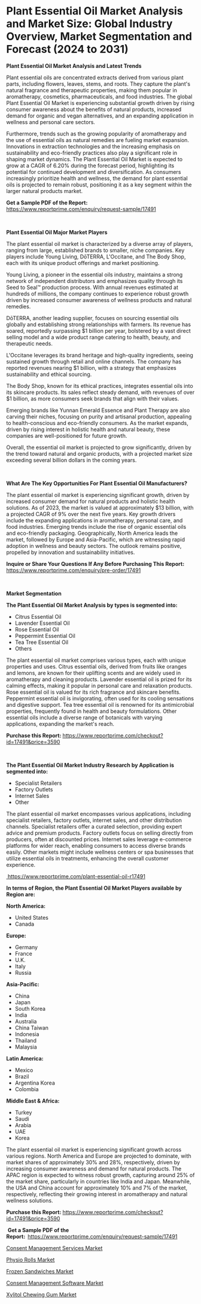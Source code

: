 <p><h1>Plant Essential Oil Market Analysis and Market Size: Global Industry Overview, Market Segmentation and Forecast (2024 to 2031)</h1></p><p><strong>Plant Essential Oil Market Analysis and Latest Trends</strong></p>
<p><p>Plant essential oils are concentrated extracts derived from various plant parts, including flowers, leaves, stems, and roots. They capture the plant's natural fragrance and therapeutic properties, making them popular in aromatherapy, cosmetics, pharmaceuticals, and food industries. The global Plant Essential Oil Market is experiencing substantial growth driven by rising consumer awareness about the benefits of natural products, increased demand for organic and vegan alternatives, and an expanding application in wellness and personal care sectors.</p><p>Furthermore, trends such as the growing popularity of aromatherapy and the use of essential oils as natural remedies are fueling market expansion. Innovations in extraction technologies and the increasing emphasis on sustainability and eco-friendly practices also play a significant role in shaping market dynamics. The Plant Essential Oil Market is expected to grow at a CAGR of 6.20% during the forecast period, highlighting its potential for continued development and diversification. As consumers increasingly prioritize health and wellness, the demand for plant essential oils is projected to remain robust, positioning it as a key segment within the larger natural products market.</p></p>
<p><strong>Get a Sample PDF of the Report:&nbsp;</strong> <a href="https://www.reportprime.com/enquiry/request-sample/17491?utm_campaign=1091&utm_medium=2&utm_source=Github&utm_content=ia&utm_term=19112024&utm_id=plant-essential-oil">https://www.reportprime.com/enquiry/request-sample/17491</a></p>
<p>&nbsp;</p>
<p><strong>Plant Essential Oil Major Market Players</strong></p>
<p><p>The plant essential oil market is characterized by a diverse array of players, ranging from large, established brands to smaller, niche companies. Key players include Young Living, DōTERRA, L'Occitane, and The Body Shop, each with its unique product offerings and market positioning.</p><p>Young Living, a pioneer in the essential oils industry, maintains a strong network of independent distributors and emphasizes quality through its Seed to Seal™ production process. With annual revenues estimated at hundreds of millions, the company continues to experience robust growth driven by increased consumer awareness of wellness products and natural remedies.</p><p>DōTERRA, another leading supplier, focuses on sourcing essential oils globally and establishing strong relationships with farmers. Its revenue has soared, reportedly surpassing $1 billion per year, bolstered by a vast direct selling model and a wide product range catering to health, beauty, and therapeutic needs. </p><p>L'Occitane leverages its brand heritage and high-quality ingredients, seeing sustained growth through retail and online channels. The company has reported revenues nearing $1 billion, with a strategy that emphasizes sustainability and ethical sourcing.</p><p>The Body Shop, known for its ethical practices, integrates essential oils into its skincare products. Its sales reflect steady demand, with revenues of over $1 billion, as more consumers seek brands that align with their values.</p><p>Emerging brands like Yunnan Emerald Essence and Plant Therapy are also carving their niches, focusing on purity and artisanal production, appealing to health-conscious and eco-friendly consumers. As the market expands, driven by rising interest in holistic health and natural beauty, these companies are well-positioned for future growth.</p><p>Overall, the essential oil market is projected to grow significantly, driven by the trend toward natural and organic products, with a projected market size exceeding several billion dollars in the coming years.</p></p>
<p>&nbsp;</p>
<p><strong>What Are The Key Opportunities For Plant Essential Oil Manufacturers?</strong></p>
<p><p>The plant essential oil market is experiencing significant growth, driven by increased consumer demand for natural products and holistic health solutions. As of 2023, the market is valued at approximately $13 billion, with a projected CAGR of 9% over the next five years. Key growth drivers include the expanding applications in aromatherapy, personal care, and food industries. Emerging trends include the rise of organic essential oils and eco-friendly packaging. Geographically, North America leads the market, followed by Europe and Asia-Pacific, which are witnessing rapid adoption in wellness and beauty sectors. The outlook remains positive, propelled by innovation and sustainability initiatives.</p></p>
<p><strong>Inquire or Share Your Questions If Any Before Purchasing This Report:</strong> <a href="https://www.reportprime.com/enquiry/pre-order/17491?utm_campaign=1091&utm_medium=2&utm_source=Github&utm_content=ia&utm_term=19112024&utm_id=plant-essential-oil">https://www.reportprime.com/enquiry/pre-order/17491</a></p>
<p>&nbsp;</p>
<p><strong>Market Segmentation</strong></p>
<p><strong>The Plant Essential Oil Market Analysis by types is segmented into:</strong></p>
<p><ul><li>Citrus Essential Oil</li><li>Lavender Essential Oil</li><li>Rose Essential Oil</li><li>Peppermint Essential Oil</li><li>Tea Tree Essential Oil</li><li>Others</li></ul></p>
<p><p>The plant essential oil market comprises various types, each with unique properties and uses. Citrus essential oils, derived from fruits like oranges and lemons, are known for their uplifting scents and are widely used in aromatherapy and cleaning products. Lavender essential oil is prized for its calming effects, making it popular in personal care and relaxation products. Rose essential oil is valued for its rich fragrance and skincare benefits. Peppermint essential oil is invigorating, often used for its cooling sensations and digestive support. Tea tree essential oil is renowned for its antimicrobial properties, frequently found in health and beauty formulations. Other essential oils include a diverse range of botanicals with varying applications, expanding the market's reach.</p></p>
<p><strong>Purchase this Report:&nbsp;</strong><a href="https://www.reportprime.com/checkout?id=17491&price=3590&utm_campaign=1091&utm_medium=2&utm_source=Github&utm_content=ia&utm_term=19112024&utm_id=plant-essential-oil">https://www.reportprime.com/checkout?id=17491&price=3590</a></p>
<p>&nbsp;</p>
<p><strong>The Plant Essential Oil Market Industry Research by Application is segmented into:</strong></p>
<p><ul><li>Specialist Retailers</li><li>Factory Outlets</li><li>Internet Sales</li><li>Other</li></ul></p>
<p><p>The plant essential oil market encompasses various applications, including specialist retailers, factory outlets, internet sales, and other distribution channels. Specialist retailers offer a curated selection, providing expert advice and premium products. Factory outlets focus on selling directly from producers, often at discounted prices. Internet sales leverage e-commerce platforms for wider reach, enabling consumers to access diverse brands easily. Other markets might include wellness centers or spa businesses that utilize essential oils in treatments, enhancing the overall customer experience.</p></p>
<p><a href="https://www.reportprime.com/plant-essential-oil-r17491?utm_campaign=1091&utm_medium=2&utm_source=Github&utm_content=ia&utm_term=19112024&utm_id=plant-essential-oil">&nbsp;https://www.reportprime.com/plant-essential-oil-r17491</a></p>
<p><strong>In terms of Region, the Plant Essential Oil Market Players available by Region are:</strong></p>
<p>
    <p> <strong> North America: </strong>
        <ul>
            <li>United States</li>
            <li>Canada</li>
        </ul>
        </p> 
    <p> <strong> Europe: </strong>
        <ul>
            <li>Germany</li>
            <li>France</li>
            <li>U.K.</li>
            <li>Italy</li>
            <li>Russia</li>
        </ul>
        </p> 
    <p> <strong> Asia-Pacific: </strong>
        <ul>
            <li>China</li>
            <li>Japan</li>
            <li>South Korea</li>
            <li>India</li>
            <li>Australia</li>
            <li>China Taiwan</li>
            <li>Indonesia</li>
            <li>Thailand</li>
            <li>Malaysia</li>
        </ul>
        </p> 
    <p> <strong> Latin America: </strong>
        <ul>
            <li>Mexico</li>
            <li>Brazil</li>
            <li>Argentina Korea</li>
            <li>Colombia</li>
        </ul>
        </p> 
    <p> <strong> Middle East & Africa: </strong>
        <ul>
            <li>Turkey</li>
            <li>Saudi</li>
            <li>Arabia</li>
            <li>UAE</li>
            <li>Korea</li>
        </ul>
    </p>
    </p>
<p><p>The plant essential oil market is experiencing significant growth across various regions. North America and Europe are projected to dominate, with market shares of approximately 30% and 28%, respectively, driven by increasing consumer awareness and demand for natural products. The APAC region is expected to witness robust growth, capturing around 25% of the market share, particularly in countries like India and Japan. Meanwhile, the USA and China account for approximately 10% and 7% of the market, respectively, reflecting their growing interest in aromatherapy and natural wellness solutions.</p></p>
<p><strong>Purchase this Report: </strong><a href="https://www.reportprime.com/checkout?id=17491&price=3590&utm_campaign=1091&utm_medium=2&utm_source=Github&utm_content=ia&utm_term=19112024&utm_id=plant-essential-oil">https://www.reportprime.com/checkout?id=17491&price=3590</a></p>
<p>&nbsp;<strong>Get a Sample PDF of the Report:&nbsp;&nbsp;</strong><a href="https://www.reportprime.com/enquiry/request-sample/17491?utm_campaign=1091&utm_medium=2&utm_source=Github&utm_content=ia&utm_term=19112024&utm_id=plant-essential-oil">https://www.reportprime.com/enquiry/request-sample/17491</a></p>
<p><strong></strong></p>
<p><p><a href="https://issuu.com/reportprime-2/docs/consent-management-services-market-_08f37e0eeb3056?utm_campaign=1091&utm_medium=2&utm_source=Github&utm_content=ia&utm_term=19112024&utm_id=plant-essential-oil">Consent Management Services Market</a></p><p><a href="https://github.com/MariaWashington76/Market-Research-Report-List-1/blob/main/physio-rolls-market.md?utm_campaign=1091&utm_medium=2&utm_source=Github&utm_content=ia&utm_term=19112024&utm_id=plant-essential-oil">Physio Rolls Market</a></p><p><a href="https://www.linkedin.com/pulse/frozen-sandwiches-ecosystem-mapping-innovation-value-chains-w7tvc?utm_campaign=1091&utm_medium=2&utm_source=Github&utm_content=ia&utm_term=19112024&utm_id=plant-essential-oil">Frozen Sandwiches Market</a></p><p><a href="https://issuu.com/reportprime-2/docs/consent-management-software-market-_961fa504b4a741?utm_campaign=1091&utm_medium=2&utm_source=Github&utm_content=ia&utm_term=19112024&utm_id=plant-essential-oil">Consent Management Software Market</a></p><p><a href="https://www.linkedin.com/pulse/emerging-technologies-reshaping-xylitol-chewing-gum-market-uuxyc?utm_campaign=1091&utm_medium=2&utm_source=Github&utm_content=ia&utm_term=19112024&utm_id=plant-essential-oil">Xylitol Chewing Gum Market</a></p></p>
